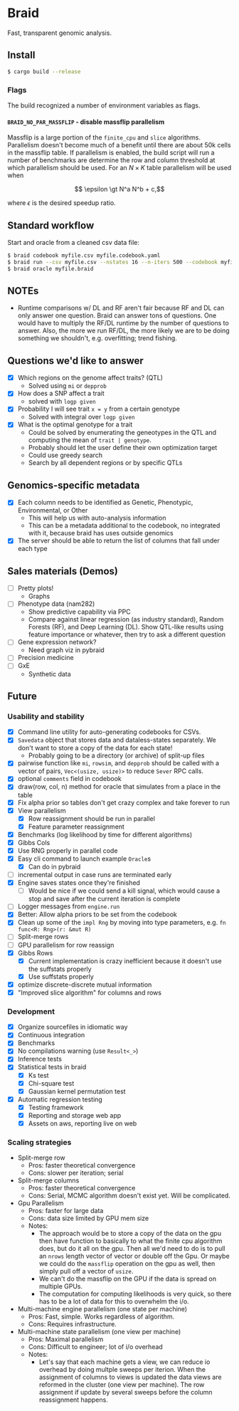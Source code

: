 # Braid

Fast, transparent genomic analysis.

## Install

```bash
$ cargo build --release
```

### Flags

The build recognized a number of environment variables as flags.

#### `BRAID_NO_PAR_MASSFLIP` - disable massflip parallelism

Massflip is a large portion of the `finite_cpu` and `slice` algorithms.
Parallelism doesn't become much of a benefit until there are about 50k cells in
the massflip table. If parallelism is enabled, the build script will run a
number of benchmarks are determine the row and column threshold at which
parallelism should be used. For an $N \times K$ table parallelism will be used when

<center>$$ \epsilon \gt N^a N^b + c,$$</center>

where $\epsilon$ is the desired speedup ratio.

## Standard workflow

Start and oracle from a cleaned csv data file:

```bash
$ braid codebook myfile.csv myfile.codebook.yaml
$ braid run --csv myfile.csv --nstates 16 --n-iters 500 --codebook myfile.codebook.yaml myfile.braid 
$ braid oracle myfile.braid
```

## NOTEs
- Runtime comparisons w/ DL and RF aren't fair because RF and DL can only
  answer one question. Braid can answer tons of questions. One would have to
  multiply the RF/DL runtime by the number of questions to answer. Also, the
  more we run RF/DL, the more likely we are to be doing something we shouldn't,
  e.g. overfitting; trend fishing.

## Questions we'd like to answer
- [X] Which regions on the genome affect traits? (QTL)
    - Solved using `mi` or `depprob`
- [X] How does a SNP affect a trait
    - solved with `logp given`
- [X] Probability I will see trait `x = y` from a certain genotype
    - Solved with integral over `logp given`
- [X] What is the optimal genotype for a trait
    - Could be solved by enumerating the geneotypes in the QTL and computing
      the mean of `trait | genotype`.
    - Probably should let the user define their own optimization target
    - Could use greedy search
    - Search by all dependent regions or by specific QTLs

## Genomics-specific metadata
- [X] Each column needs to be identified as Genetic, Phenotypic, Environmental,
  or Other
  - This will help us with auto-analysis information
  - This can be a metadata additional to the codebook, no integrated with it,
    because braid has uses outside genomics
- [X] The server should be able to return the list of columns that fall under
  each type

## Sales materials (Demos)
- [ ] Pretty plots!
    - Graphs
- [ ] Phenotype data (nam282)
    + Show predictive capability via PPC
    + Compare against linear regression (as industry standard), Random Forests
      (RF), and Deep Learning (DL). Show QTL-like results using feature
      importance or whatever, then try to ask a different question
- [ ] Gene expression network?
    + Need graph viz in pybraid
- [ ] Precision medicine
- [ ] GxE
    + Synthetic data

## Future

### Usability and stability

- [X] Command line utility for auto-generating codebooks for CSVs.
- [X] `Savedata` object that stores data and dataless-states separately. We
  don't want to store a copy of the data for each state!
    + Probably going to be a directory (or archive) of split-up files
- [X] pairwise function like `mi`, `rowsim`, and `depprob` should be called
  with a vector of pairs, `Vec<(usize, usize)>` to reduce `Sever` RPC calls.
- [X] optional `comments` field in codebook
- [X] draw(row, col, n) method for oracle that simulates from a place in the
  table
- [X] Fix alpha prior so tables don't get crazy complex and take forever to run
- [X] View parallelism
    - [X] Row reassignment should be run in parallel
    - [X] Feature parameter reassignment
- [X] Benchmarks (log likelihood by time for different algorithms)
- [X] Gibbs Cols
- [X] Use RNG properly in parallel code
- [X] Easy cli command to launch example `Oracle`s
    - [X] Can do in pybraid
- [ ] incremental output in case runs are terminated early
- [X] Engine saves states once they're finished
    - [ ] Would be nice if we could send a kill signal, which would cause a
      stop and save after the current iteration is complete
- [ ] Logger messages from `engine.run`
- [X] Better: Allow alpha priors to be set from the codebook
- [X] Clean up some of the `impl Rng` by moving into type parameters, e.g.
      `fn func<R: Rng>(r: &mut R)`
- [ ] Split-merge rows
- [ ] GPU parallelism for row reassign
- [X] Gibbs Rows
    - [X] Current implementation is crazy inefficient because it doesn't use the
      suffstats properly
    - [X] Use suffstats properly
- [X] optimize discrete-discrete mutual information
- [X] "Improved slice algorithm" for columns and rows

### Development
- [X] Organize sourcefiles in idiomatic way
- [X] Continuous integration
- [X] Benchmarks
- [X] No compilations warning (use `Result<_>`)
- [X] Inference tests
- [X] Statistical tests in braid
    - [X] Ks test
    - [X] Chi-square test
    - [X] Gaussian kernel permutation test
- [X] Automatic regression testing
    - [X] Testing framework
    - [X] Reporting and storage web app
    - [X] Assets on aws, reporting live on web

### Scaling strategies

- Split-merge row
    + Pros: faster theoretical convergence
    + Cons: slower per iteration; serial
- Split-merge columns
    + Pros: faster theoretical convergence
    + Cons: Serial, MCMC algorithm doesn't exist yet. Will be complicated.
- Gpu Parallelism
    + Pros: faster for large data
    + Cons: data size limited by GPU mem size
    + Notes:
        - The approach would be to store a copy of the data on the gpu then
          have function to basically to what the finite cpu algorithm does, but
          do it all on the gpu. Then all we'd need to do is to pull an `nrows`
          length vector of vector or double off the Gpu. Or maybe we could do
          the `massflip` operation on the gpu as well, then simply pull off a
          vector of `usize`.
        - We can't do the massflip on the GPU if the data is spread on multiple
          GPUs.
        - The computation for computing likelihoods is very quick, so there has
          to be a lot of data for this to overwhelm the i/o.
- Multi-machine engine parallelism (one state per machine)
    + Pros: Fast, simple. Works regardless of algorithm.
    + Cons: Requires infrastructure.
- Multi-machine state parallelism (one view per machine)
    + Pros: Maximal parallelism
    + Cons: Difficult to engineer; lot of i/o overhead
    + Notes:
        - Let's say that each machine gets a view, we can reduce io overhead by
          doing multple sweeps per iterion. When the assignment of columns to
          views is updated the data views are reformed in the cluster (one view
          per machine). The row assignment if update by several sweeps before
          the column reassignment happens.
